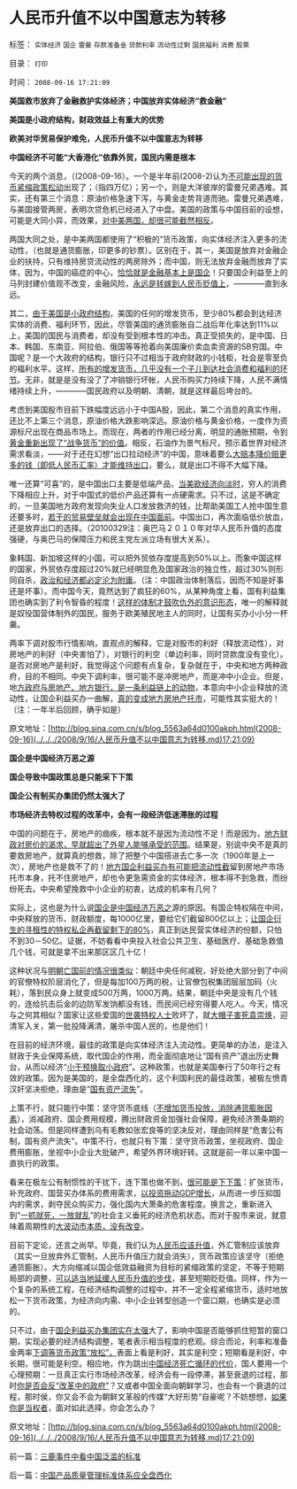 # 人民币升值不以中国意志为转移

标签： `实体经济` `国企` `雷曼` `存款准备金` `贷款利率` `流动性过剩` `国民福利` `消费` `股票` 

目录： `打印`

时间： `2008-09-16 17:21:09`

**美国救市放弃了金融救护实体经济；中国放弃实体经济“救金融”**

**美国是小政府结构，财政效益上有重大的优势**

**欧美对华贸易保护难免，人民币升值不以中国意志为转移**

**中国经济不可能“大香港化”依靠外贸，国民内需是根本**

今天的两个消息，（(2008-09-16）。一个是半年前(2008-2)认为[不可能出现的货币紧缩政策松动](../../../2008/2/14/救市的政策性利好不可能存在.md)出现了；（指四万亿）；另一个，则是大洋彼岸的雷曼兄弟遇难。其实，还有第三个消息：原油价格急速下泻，与黄金走势背道而驰。雷曼兄弟遇难，与美国接管两房，表明次贷危机已经进入了中盘。美国的政策与中国目前的设想，可能是大同小异，而效果，[对中美两国，却很可能截然相反](../../../2008/10/11/价值守恒：金融危机，经济危机，救市，中国和美国.md)。

两国大同之处，是中美两国都使用了“积极的”货币政策，向实体经济注入更多的流动性，（也就是通货膨胀，印更多的钞票）。区别在于，其一，美国是放弃对金融企业的扶持，只有维持房贷流动性的两房除外；而中国，则无法放弃金融而放弃了实体，因为，中国的癌症的中心，[恰恰就是金融基本上是国企](../../../2009/8/13/国资委的历史责任是什么？.md)！只要国企利益至上的马列封建价值观不改变，金融风险，[永远是转嫁到人民币贬值上](../../../2010/3/26/计划经济阶段“泡沫牛市”将依旧.md)，————直到永远。

其二，[由于美国是小政府结构](../../../2008/5/18/小政府，并不是弱小的政府.md)，美国的任何的增发货币，至少80%都会到达经济实体的消费、福利环节，因此，尽管美国的通货膨胀自二战后年化率达到11%以上，美国的国民与消费者，却没有受到根本性的冲击。真正受损失的，是中国、日本、韩国、东南亚、阿拉伯、俄国等等抢着向美国廉价卖血卖资源的SB穷国。中国呢？是一个大政府的结构，银行只不过相当于政府财政的小钱柜，社会是零至负的福利水平。这样，[所有的增发货币，几乎没有一个子儿到达社会消费和福利的环节](../../../2010/3/26/计划经济社会里资本泡沫是腐败的晴雨表.md)。无非，就是是没有没了了冲销银行坏帐，人民币购买力持续下降，人民不满情绪持续上升，————国民政府以及明朝、清朝，就是这样最后垮台的。

考虑到美国股市目前下跌幅度远远小于中国A股，因此，第二个消息的真实作用，还比不上第三个消息，原油价格大跌影响深远。原油价格与黄金价格，一度作为资源标尺出现在商品市场上。而现在，两者的作用已经分离，明显的通胀预期，令到[黄金重新出现了“战争货币”的价值](../../../2007/11/7/黄金，市场的力量正在挫败自救.md)。相反，石油作为景气标尺，预示着世界对经济需求看淡，——对于还在幻想“出口拉动经济”的中国，意味着要么[大赔本降价赔更多的钱（即低人民币汇率）才能维持出口](../../../2007/10/28/低估人民币出口的恶果：生产资料价格暗潮涌动.md)，要么，就是出口不得不大幅下降。

唯一还算“可喜”的，是中国出口主要是低端产品，[当美欧经济向淡时](../../../2010/2/10/李庄玉娇的政治觉悟和欧元区破产游戏和经济危机.md)，穷人的消费下降相应上升，对于中国式的低价产品还算有一点硬需求。只不过，这是不确定的，一旦美国地方政府发现向失业人口发放救济的钱，比帮助美国工人抢中国生意还要多时，[若干的贸易壁垒就会出现在中国面前](../../../2009/9/17/反垄断，政府干预和贸易保护政策.md)。中国出口，再次面临低价放血，还是放弃出口的选择。（20100329注：奥巴马２０１０年对华人民币升值的态度强硬，与奥巴马的保障压力和民主党左派立场有很大关系）。

象韩国、新加坡这样的小国，可以把外贸依存度提高到50%以上。而象中国这样的国家，外贸依存度超过20%就已经明显危及国家政治的独立性，超过30%则形同自杀，[政治和经济都必定沦为附庸](../../../2010/3/22/中国应该开始学会讲实力.md)。（注：中国政治体制落后，因而不知是好事还是坏事）。而中国今天，竟然达到了疯狂的60%，从某种角度上看，国有利益集团也确实到了利令智昏的程度！[这样的体制才鼓吹仇外的意识形态](../../../2009/6/15/制造中外文明冲突的国内利益链.md)，唯一的解释就是奴役国营体制外的国民，服务于欧美殖民地主人的同时，让国有买办小小分一杯羹。

两率下调对股市行情影响，直观点的解释，它是对股市的利好（释放流动性），对房地产的利好（中央害怕了），对银行的利空（单边利率，同时贷款度没有变化）。是否对房地产是利好，我觉得这个问题有点复杂，复杂就在于，中央和地方两种政府，目的不相同。中央下调利率，很可能不是冲房地产，而是冲中小企业。但是，地[方政府与房地产、地方银行，是一条利益链上的动物](../../../2008/6/8/天地良心！房价终究会涨的.md)，本意向中小企业释放的流动性，让国企利益买办一曲解，[真的变成地方房地产托市](../../../2008/7/11/为什么说徐牛赌房价，赌的是政治.md)，可能性其实挺大的！（注：一年半后回顾，确乎如是）

原文地址：[http://blog.sina.com.cn/s/blog_5563a64d0100akph.html(2008-09-16](../../../2008/9/16/人民币升值不以中国意志为转移.md)17:21:09)

**国企是中国经济万恶之源**

**国企导致中国政策总是只能采下下策**

**国企公有制买办集团仍然太强大了**

**市场经济去特权过程的改革中，会有一段经济低迷滞胀的过程**

中国的问题在于，房地产的痼疾，根本就不是因为流动性不足！而是因为，[地方财政对房价的渴求，早就超出了外星人能够承受的范围](../../../2008/7/4/三个坏蛋政策博羿老百姓承受高房价危机全部代价.md)。结果是，别说中央不是真的要救房地产，就算真的想救，除了把整个中国搭进去亡多一次（1900年是上一次），房地产也是救不了的！[地方国企利益买办有可能把流动性截](../../../2009/4/22/费雪教条之通货紧缩有害论背后的资产利益链.md)留到房地产市场托市本身，托不住房地产，却也令更急需资金的实体经济，根本得不到急救，而纷纷死去。中央希望挽救中小企业的初衷，达成的机率有几何？

实际上，这也是为什么说[国企是中国经济万恶之](../../../2008/9/15/三鹿事件多层次危机处理中挖掘根源.md)源的原因。有国企特权隔在中间，中央释放的货币、财政额度，每1000亿里，要给它们截留800亿以上；[让国企衍生的寻租性的特权私企再截留剩下的80%](../../../2009/8/14/特权民企距离俄国式寡头有多远？.md)，真正到达民营实体经济的份额，只怕不到30－50亿。证据，不妨看看中央投入社会公共卫生、基础医疗、基础急救值几个钱，可就是拿不出来那区区几十亿！

这种状况与[明朝亡国前的情况很类似](../../../2008/11/3/亡于内需不振！今天仍是明朝吗？.md)：朝廷中央任何减税，好处绝大部分到了中间的官僚特权阶层消化了，但是每加100万两的税，让官僚包税集团层层加码（火耗），落到民众身上就变成500万两，1000万两。结果，朝廷中央是没有几个钱的，连给抗击后金的边防军发饷都没有钱，而民间已经穷得要人吃人。今天，情况与之何其相似？国家让这些爱国的[世袭特权人士](../../../2010/3/2/封建社会的权力世袭.md)败坏了，就[大帽子害死袁崇焕](../../../2009/7/9/热衷历史意识形态党争的现实利益是什么？.md)，迎清军入关，第一批投降满清，屠杀中国人民的，也是他们！

在目前的经济环境，最佳的政策是向实体经济注入流动性。更简单的办法，是注入财政于失业保障系统，取代国企的作用，而全面彻底地让“国有资产”退出历史舞台，从而以经济“[小干预换取小政府](../../../2008/5/18/小政府，并不是弱小的政府.md)”。这种政策，也就是美国奉行了50年行之有效的政策。因为是美国的，是全盘西化的，这个利国利民的最佳政策，被极左愤青汉奸坚决拒绝，理由是“[国有资产流失](http://hi.baidu.com/darthchn/blog/item/42904e37c8a0d1380a55a9ab.html)”。

上策不行，就只能行中策：坚守货币底线（[不增加货币投放，消除通货膨胀因素](../../../2010/3/26/计划经济阶段“泡沫牛市”将依旧.md)），消减政府、国企费用规模，腾出财政资金加强社会保障，避免经济萧条期的社会动荡。但是同样遭到乌有毛教如张宏良等的坚决反对，理由同样是“危害公有制，国有资产流失”。中策不行，也就只有下策：坚守货币政策，坐视政府、国企费用膨胀，坐视中小企业大批破产，希望外界环境好转。这就是前一年以来中国一直执行的政策。

看来在极左公有制惯性的干扰下，连下策也做不到，[很可能是下下策](../../../2008/10/8/应对经济危机政策会出“下下策”.md)：扩张货币，补充政府、国营买办体系的费用需求，[以投资拖动GDP增长](../../../2008/8/25/价值守恒定律：交换决定价值，政府采购与泡沫GDP.md)，从而进一步压抑国内的需求，剥夺民众购买力，强化国内大萧条的危害程度。换言之，重新进入到“[一抓就死，一放就乱](../../../2009/7/21/科斯定理之中国定律和科学的发展观.md)”的社会主义垂死的经济危机状态。而对于股市来说，就意味着周期性的[大波动市本质，没有改变](../../../2007/9/1/中国股市是一个形成最大差价为目的的波段行情的市场.md)。

目前下定论，还言之尚早。毕竟，我们认为[人民币应该升值](../../../2010/3/18/人民币升值论“说不”太有面子了.md)，外汇管制应该放弃（其实一旦放弃外汇管制，人民币升值压力就会消失），货币政策应该坚守（拒绝通货膨胀）。大方向缩减以国企低效益融资为目标的紧缩政策的坚定，不等于短期局部的调整，[可以适当地延缓人民币升值的步伐](../../../2008/4/13/民主方式博羿出人民币升值最佳的妥协方案.md)，甚至短期贬贬值。同样，作为一个复杂的系统工程，在经济结构调整的过程中，并不一定全程紧缩货币，适时地放松一下货币政策，为经济向内需、中小企业转型创造一个窗口期，也确实是必须的。

只不过，由于[国企利益买办集团实在太强](http://darthvad.blog.sohu.com/130601459.html)大了，影响中国是否能够抓住短暂的窗口期，实现必要的经济结构调整，笔者表示相当程度的悲观。综合而论，利率和准备金两率[下调等货币政策“放松”，](../../../2008/6/2/横眉冷对资本利益呼吁，坚守从紧货币政策.md)表面上看是利好，其实是利空；短期看是利好，中长期，很可能是利空。相应地，作为跳出[中国经济死亡循环的代价](../../../2009/10/24/《让县自明本志令》边界成本和死亡循环.md)，国人要用一个心理预期：一旦真正实行市场经济改革，经济会有一段停滞，甚至衰退的过程，那时[你是否会反“改革中的政府”](../../../2010/2/26/“反政府”是荒谬的.md)？又或者中国全面向朝鲜学习，也会有一个衰退的过程，那时侯，你又会不会为朝鲜文革般的传媒“大好形势”自豪呢？不妨想想，[如果你是当权者](../../../2009/8/29/当权者不可能是太左.md)，面对如此选择，你会怎么办？

原文地址：[http://blog.sina.com.cn/s/blog_5563a64d0100akph.html(2008-09-16](../../../2008/9/16/人民币升值不以中国意志为转移.md)17:21:09)



前一篇：[三鹿事件中看中国泛滥的标准](../../../2008/9/16/三鹿事件中看中国泛滥的标准.md)

后一篇：[中国产品质量管理标准体系应全盘西化](../../../2008/9/17/中国产品质量管理标准体系应全盘西化.md)